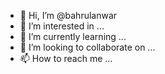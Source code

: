 - 👋 Hi, I’m @bahrulanwar
- 👀 I’m interested in ...
- 🌱 I’m currently learning ...
- 💞️ I’m looking to collaborate on ...
- 📫 How to reach me ...

<!---
bahrulanwar/bahrulanwar is a ✨ special ✨ repository because its `README.md` (this file) appears on your GitHub profile.
You can click the Preview link to take a look at your changes.
--->
